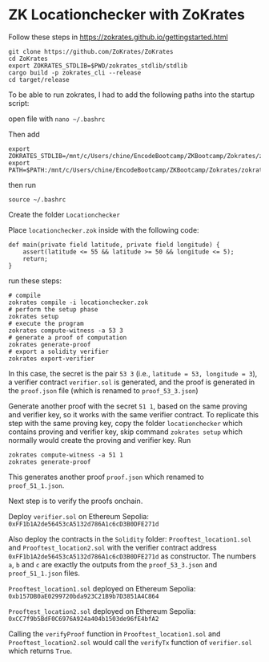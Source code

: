 # ZK Locationchecker with ZoKrates

Follow these steps in https://zokrates.github.io/gettingstarted.html

```
git clone https://github.com/ZoKrates/ZoKrates
cd ZoKrates
export ZOKRATES_STDLIB=$PWD/zokrates_stdlib/stdlib
cargo build -p zokrates_cli --release
cd target/release
```

To be able to run zokrates, I had to add the following paths into the startup script:

open file with `nano ~/.bashrc`

Then add 

```
export ZOKRATES_STDLIB=/mnt/c/Users/chine/EncodeBootcamp/ZKBootcamp/Zokrates/zokrates/zokrates_stdlib/stdlib
export PATH=$PATH:/mnt/c/Users/chine/EncodeBootcamp/ZKBootcamp/Zokrates/zokrates/target/release
```

then run 

`source ~/.bashrc`

Create the folder `Locationchecker`

Place `locationchecker.zok` inside with the following code:

```
def main(private field latitude, private field longitude) {
	assert(latitude <= 55 && latitude >= 50 && longitude <= 5);
	return;
}
```

run these steps:

```
# compile
zokrates compile -i locationchecker.zok
# perform the setup phase
zokrates setup
# execute the program
zokrates compute-witness -a 53 3
# generate a proof of computation
zokrates generate-proof
# export a solidity verifier
zokrates export-verifier
```

In this case, the secret is the pair `53 3` (i.e., `latitude = 53, longitude = 3`), a verifier contract `verifier.sol` is generated, and the proof is generated in the `proof.json` file (which is renamed to `proof_53_3.json`)

Generate another proof with the secret `51 1`, based on the same proving and verifier key, so it works with the same verifier contract. To replicate this step with the same proving key, copy the folder `locationchecker` which contains proving and verifier key, skip command `zokrates setup` which normally would create the proving and verifier key. Run

```
zokrates compute-witness -a 51 1
zokrates generate-proof
```

This generates another proof `proof.json` which renamed to `proof_51_1.json`.

Next step is to verify the proofs onchain.

Deploy `verifier.sol` on Ethereum Sepolia: `0xFF1b1A2de56453cA5132d786A1c6cD3B0DFE271d`

Also deploy the contracts in the `Solidity` folder: `Prooftest_location1.sol` and `Prooftest_location2.sol` with the verifier contract address `0xFF1b1A2de56453cA5132d786A1c6cD3B0DFE271d` as constructor. The numbers `a`, `b` and `c` are exactly the outputs from the `proof_53_3.json` and `proof_51_1.json` files.

`Prooftest_location1.sol` deployed on Ethereum Sepolia: `0xb157DB0aE0299720bda923C21B9b7D3851A4C864`

`Prooftest_location2.sol` deployed on Ethereum Sepolia: `0xCC7f9b5BdF0C6976A924a404b1503de96fE4bfA2`

Calling the `verifyProof` function in `Prooftest_location1.sol` and `Prooftest_location2.sol` would call the `verifyTx` function of `verifier.sol` which returns `True`.

